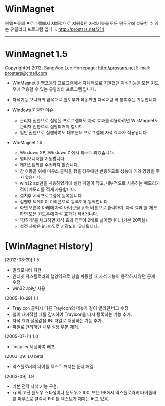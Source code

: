 # WinMagnet
윈엠프등의 프로그램에서 자체적으로 지원했던 자석기능을 모든 윈도우에 적용할 수 있는 유틸리티 프로그램 입니다.
http://prostars.net/214

-------------------------------------------------------------------------------
WinMagnet 1.5
==========================
Copyright(c) 2012,  SangWoo Lee
Homepage: http://prostars.net
E-mail: prostars@gmail.com

- WinMagnet
  윈엠프등의 프로그램에서 자체적으로 지원했던 자석기능을 모든 윈도우에 
  적용할 수 있는 유틸리티 프로그램 입니다.

- 자석기능
  모니터의 끝쪽으로 윈도우가 이동되면 자석처럼 딱 붙여주는 기능입니다.

- Windows 7 권한 이슈
  * 관리자 권한으로 실행된 프로그램에도 자석 효과를 적용하려면
    WInMagnet도 관리자 권한으로 실행되어야 합니다.
  * 일반 권한으로 실행하여도 대부분의 프로그램에 자석 효과가 적용됩니다.

- WinMagnet 1.5
  * Windows XP, Windows 7 에서 테스트 되었습니다.    
  * 멀티모니터를 지원합니다.
  * 레지스트리를 수정하지 않습니다.
  * 창 이동을 위해 마우스 클릭을 했을 경우에만 반응하므로
    성능에 거의 영향을 주지 않습니다.
  * win32 api만을 사용하였기에 실행 파일이 작고, 
    내부적으로 사용하는 메모리가 적어 메모리를 적게 사용합니다.
  * 설치후 시작프로그램에 등록됩니다.
  * 실행후 트레이이 아이콘으로 등록되어 동작합니다.
  * 화면 오른쪽 아래에 자석 아이콘을 우측 버튼으로 클릭하여 '자석 효과'를
    체크하면 모든 윈도우에 자석 효과가 적용됩니다.
  * '강하게'를 체크하면 자석 효과 영역이 2배로 넓어집니다. (기본 20픽셀)
  * 설정 사항은 ini 파일로 저장되어 유지됩니다.

[WinMagnet History]
==========================
[2012-08-29] 1.5
  * 멀티모니터 지원
  * 인터넷 익스플로러의 탭영역으로 창을 이동할 때
    자석 기능이 동작하지 않던 문제 수정
  * win32 api만 사용

[2005-10-29] 1.1
  * Trayicon 클릭시 다른 Trayicon의 메뉴가 같이 열리던 버그 수정.
  * 쉘이 재시작할 때를 감지하여 Trayicon을 다시 등록하는 기능 추가.
  * 자석 효과 설정값을 INI 파일로 저장하는 기능 추가.
  * 파일로 관리하던 내부 설정 부분 제거.

[2005-07-11] 1.0
  * Installer 세팅하여 배포.

[2003-09] 1.0 beta
  * 익스플로러의 타이틀 텍스트 깨지는 문제 해결.

[2003-09] 0.9
  * 기본 전역 자석 기능 구현.
  * xp의 고전 윈도우 스타일이나 윈도우 2000, 
    또는 98에서 익스플로러의 타이틀바를 마우스로 클릭시 타이틀 텍스트가 깨지는 버그 있음.
